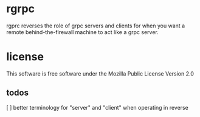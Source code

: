# rgrpc

rgprc reverses the role of grpc servers and clients for when you want a
remote behind-the-firewall machine to act like a grpc server.

# license

This software is free software under the Mozilla Public License Version 2.0

## todos

[ ] better terminology for "server" and "client" when operating in reverse
